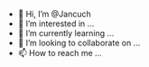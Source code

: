 - 👋 Hi, I’m @Jancuch
- 👀 I’m interested in ...
- 🌱 I’m currently learning ...
- 💞️ I’m looking to collaborate on ...
- 📫 How to reach me ...

<!---
Jancuch/Jancuch is a ✨ special ✨ repository because its `README.md` (this file) appears on your GitHub profile.
You can click the Preview link to take a look at your changes.
--->
